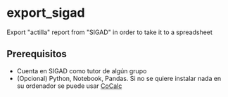 # export_sigad
Export "actilla" report from "SIGAD" in order to take it to a spreadsheet

## Prerequisitos

- Cuenta en SIGAD como tutor de algún grupo
- (Opcional) Python, Notebook, Pandas. Si no se quiere instalar nada en su ordenador se puede usar [CoCalc](https://cocalc.com/)
